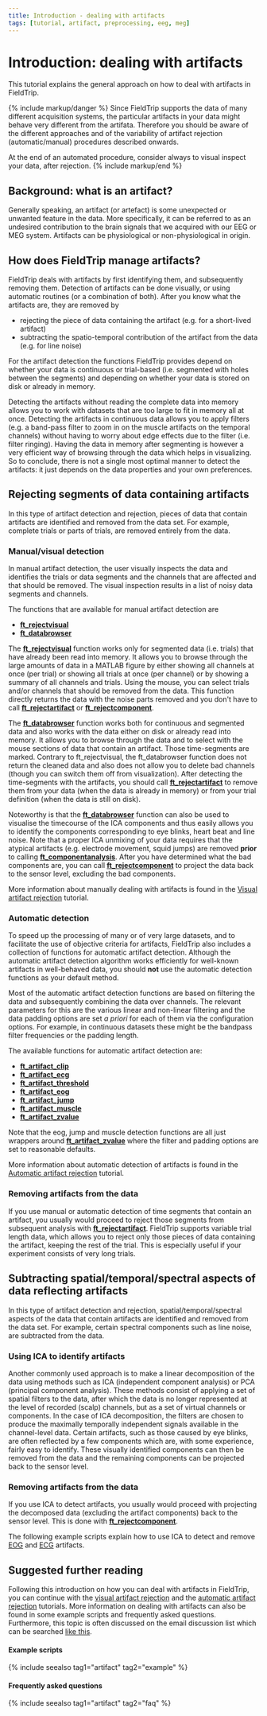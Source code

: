 ```yaml
---
title: Introduction - dealing with artifacts
tags: [tutorial, artifact, preprocessing, eeg, meg]
---
```


# Introduction: dealing with artifacts

This tutorial explains the general approach on how to deal with artifacts in FieldTrip.

{% include markup/danger %}
Since FieldTrip supports the data of many different acquisition systems, the particular artifacts in your data might behave very different from the artifata. Therefore you should be aware of the different approaches and of the variability of artifact rejection (automatic/manual) procedures described onwards.

At the end of an automated procedure, consider always to visual inspect your data, after rejection.
{% include markup/end %}

## Background: what is an artifact?

Generally speaking, an artifact (or artefact) is some unexpected or unwanted feature in the data. More specifically, it can be referred to as an undesired contribution to the brain signals that we acquired with our EEG or MEG system. Artifacts can be physiological or non-physiological in origin.

## How does FieldTrip manage artifacts?

FieldTrip deals with artifacts by first identifying them, and subsequently removing them. Detection of artifacts can be done visually, or using automatic routines (or a combination of both). After you know what the artifacts are, they are removed by

- rejecting the piece of data containing the artifact (e.g. for a short-lived artifact)
- subtracting the spatio-temporal contribution of the artifact from the data (e.g. for line noise)

For the artifact detection the functions FieldTrip provides depend on whether your data is continuous or trial-based (i.e. segmented with holes between the segments) and depending on whether your data is stored on disk or already in memory.

Detecting the artifacts without reading the complete data into memory allows you to work with datasets that are too large to fit in memory all at once. Detecting the artifacts in continuous data allows you to apply filters (e.g. a band-pass filter to zoom in on the muscle artifacts on the temporal channels) without having to worry about edge effects due to the filter (i.e. filter ringing). Having the data in memory after segmenting is however a very efficient way of browsing through the data which helps in visualizing. So to conclude, there is not a single most optimal manner to detect the artifacts: it just depends on the data properties and your own preferences.

## Rejecting segments of data containing artifacts

In this type of artifact detection and rejection, pieces of data that contain artifacts are identified and removed from the data set. For example, complete trials or parts of trials, are removed entirely from the data.

### Manual/visual detection

In manual artifact detection, the user visually inspects the data and identifies the trials or data segments and the channels that are affected and that should be removed. The visual inspection results in a list of noisy data segments and channels.

The functions that are available for manual artifact detection are

- **[ft_rejectvisual](/reference/ft_rejectvisual)**
- **[ft_databrowser](/reference/ft_databrowser)**

The **[ft_rejectvisual](/reference/ft_rejectvisual)** function works only for segmented data (i.e. trials) that have already been read into memory. It allows you to browse through the large amounts of data in a MATLAB figure by either showing all channels at once (per trial) or showing all trials at once (per channel) or by showing a summary of all channels and trials. Using the mouse, you can select trials and/or channels that should be removed from the data. This function directly returns the data with the noise parts removed and you don't have to call **[ft_rejectartifact](/reference/ft_rejectartifact)** or **[ft_rejectcomponent](/reference/ft_rejectcomponent)**.

The **[ft_databrowser](/reference/ft_databrowser)** function works both for continuous and segmented data and also works with the data either on disk or already read into memory. It allows you to browse through the data and to select with the mouse sections of data that contain an artifact. Those time-segments are marked. Contrary to ft_rejectvisual, the ft_databrowser function does not return the cleaned data and also does not allow you to delete bad channels (though you can switch them off from visualization). After detecting the time-segments with the artifacts, you should call **[ft_rejectartifact](/reference/ft_rejectartifact)** to remove them from your data (when the data is already in memory) or from your trial definition (when the data is still on disk).

Noteworthy is that the **[ft_databrowser](/reference/ft_databrowser)** function can also be used to visualise the timecourse of the ICA components and thus easily allows you to identify the components corresponding to eye blinks, heart beat and line noise. Note that a proper ICA unmixing of your data requires that the atypical artifacts (e.g. electrode movement, squid jumps) are removed **prior** to calling **[ft_componentanalysis](/reference/ft_componentanalysis)**. After you have determined what the bad components are, you can call **[ft_rejectcomponent](/reference/ft_rejectcomponent)** to project the data back to the sensor level, excluding the bad components.

More information about manually dealing with artifacts is found in the [Visual artifact rejection](/tutorial/visual_artifact_rejection) tutorial.

### Automatic detection

To speed up the processing of many or of very large datasets, and to facilitate the use of objective criteria for artifacts, FieldTrip also includes a collection of functions for automatic artifact detection. Although the automatic artifact detection algorithm works efficiently for well-known artifacts in well-behaved data, you should **not** use the automatic detection functions as your default method.

Most of the automatic artifact detection functions are based on filtering the data and subsequently combining the data over channels. The relevant parameters for this are the various linear and non-linear filtering and the data padding options are set _a priori_ for each of them via the configuration options. For example, in continuous datasets these might be the bandpass filter frequencies or the padding length.

The available functions for automatic artifact detection are:

- **[ft_artifact_clip](/reference/ft_artifact_clip)**
- **[ft_artifact_ecg](/reference/ft_artifact_ecg)**
- **[ft_artifact_threshold](/reference/ft_artifact_threshold)**
- **[ft_artifact_eog](/reference/ft_artifact_eog)**
- **[ft_artifact_jump](/reference/ft_artifact_jump)**
- **[ft_artifact_muscle](/reference/ft_artifact_muscle)**
- **[ft_artifact_zvalue](/reference/ft_artifact_zvalue)**

Note that the eog, jump and muscle detection functions are all just wrappers around **[ft_artifact_zvalue](/reference/ft_artifact_zvalue)** where the filter and padding options are set to reasonable defaults.

More information about automatic detection of artifacts is found in the [Automatic artifact rejection](/tutorial/automatic_artifact_rejection) tutorial.

### Removing artifacts from the data

If you use manual or automatic detection of time segments that contain an artifact, you usually would proceed to reject those segments from subsequent analysis with **[ft_rejectartifact](/reference/ft_rejectartifact)**. FieldTrip supports variable trial length data, which allows you to reject only those pieces of data containing the artifact, keeping the rest of the trial. This is especially useful if your experiment consists of very long trials.

## Subtracting spatial/temporal/spectral aspects of data reflecting artifacts

In this type of artifact detection and rejection, spatial/temporal/spectral aspects of the data that contain artifacts are identified and removed from the data set. For example, certain spectral components such as line noise, are subtracted from the data.

### Using ICA to identify artifacts

Another commonly used approach is to make a linear decomposition of the data using methods such as ICA (independent component analysis) or PCA (principal component analysis). These methods consist of applying a set of spatial filters to the data, after which the data is no longer represented at the level of recorded (scalp) channels, but as a set of virtual channels or components. In the case of ICA decomposition, the filters are chosen to produce the maximally temporally independent signals available in the channel-level data. Certain artifacts, such as those caused by eye blinks, are often reflected by a few components which are, with some experience, fairly easy to identify. These visually identified components can then be removed from the data and the remaining components can be projected back to the sensor level.

### Removing artifacts from the data

If you use ICA to detect artifacts, you usually would proceed with projecting the decomposed data (excluding the artifact components) back to the sensor level. This is done with **[ft_rejectcomponent](/reference/ft_rejectcomponent)**.

The following example scripts explain how to use ICA to detect and remove [EOG](/example/use_independent_component_analysis_ica_to_remove_eog_artifacts) and [ECG](/example/use_independent_component_analysis_ica_to_remove_ecg_artifacts) artifacts.

## Suggested further reading

Following this introduction on how you can deal with artifacts in FieldTrip, you can continue with the [visual artifact rejection](/tutorial/visual_artifact_rejection) and the [automatic artifact rejection](/tutorial/automatic_artifact_rejection) tutorials. More information on dealing with artifacts can also be found in some example scripts and frequently asked questions. Furthermore, this topic is often discussed on the email discussion list which can be searched [like this](http://www.google.com/search?q=artifact&sitesearch=mailman.science.ru.nl%2Fpipermail%2Ffieldtrip%2F).

#### Example scripts

{% include seealso tag1="artifact" tag2="example" %}

#### Frequently asked questions

{% include seealso tag1="artifact" tag2="faq" %}
